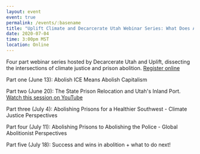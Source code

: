 ```yaml
---
layout: event
event: true
permalink: /events/:basename
title: "Uplift Climate and Decarcerate Utah Webinar Series: What Does Abolition Look Like? Climate Justice Perspecitves on a Free World"
date: 2020-07-04
time: 3:00pm MST
location: Online
---
```


Four part webinar series hosted by Decarcerate Utah and Uplift, dissecting the intersections of climate justice and prison abolition.
[Register online](https://bit.ly/upliftabolition)

Part one (June 13): Abolish ICE Means Abolish Capitalism

Part two (June 20): The State Prison Relocation and Utah's Inland Port. [Watch this session on YouTube](https://youtu.be/lHPbVa3nJkk)

Part three (July 4): Abolishing Prisons for a Healthier Southwest - Climate Justice Perspectives

Part four (July 11): Abolishing Prisons to Abolishing the Police - Global Abolitionist Perspectives

Part five (July 18): Success and wins in abolition + what to do next!
